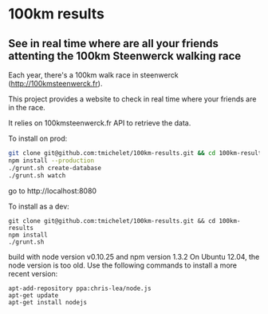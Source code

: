 100km results
=======

See in real time where are all your friends attenting the 100km Steenwerck walking race 
-----------


Each year, there's a 100km walk race in steenwerck (http://100kmsteenwerck.fr).

This project provides a website to check in real time where your friends are in the race.

It relies on 100kmsteenwerck.fr API to retrieve the data.

To install on prod:

```bash
git clone git@github.com:tmichelet/100km-results.git && cd 100km-results
npm install --production
./grunt.sh create-database
./grunt.sh watch
```
go to http://localhost:8080
  
To install as a dev:
```
git clone git@github.com:tmichelet/100km-results.git && cd 100km-results
npm install
./grunt.sh
```


build with node version v0.10.25 and npm version 1.3.2
On Ubuntu 12.04, the node version is too old. Use the following commands to install a more recent version:
```
apt-add-repository ppa:chris-lea/node.js
apt-get update
apt-get install nodejs
```
